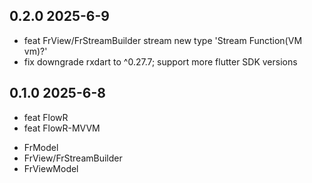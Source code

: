 ## 0.2.0 2025-6-9
* feat FrView/FrStreamBuilder stream new type 'Stream<T> Function(VM vm)?'
* fix downgrade rxdart to ^0.27.7; support more flutter SDK versions

## 0.1.0 2025-6-8

* feat FlowR
* feat FlowR-MVVM
 - FrModel
 - FrView/FrStreamBuilder
 - FrViewModel

